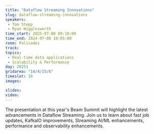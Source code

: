 ```yaml
---
title: "Dataflow Streaming Innovations"
slug: dataflow-streaming-innovations
speakers:
 - Tom Stepp
 - Ryan Wigglesworth
time_start: 2025-07-08 09:10:00
time_end: 2024-07-08 10:05:00
room: Palisades
track:
topics: 
 - Real-time data applications
 - Scalability & Performance
day: 20251
gridarea: "14/4/15/6"
timeslot: 18
images: 

slides:
video: 
---
```


The presentation at this year's Beam Summit will highlight the latest advancements in Dataflow Streaming. Join us to learn about fast job updates, KafkaIO improvements, Streaming AI/ML enhancements, performance and observability enhancements.